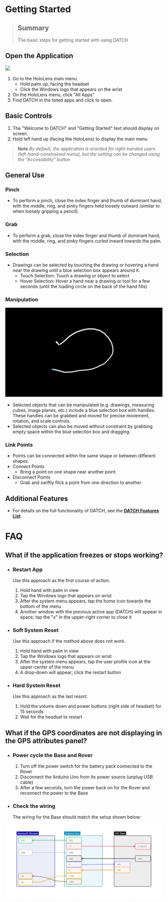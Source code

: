 # Getting Started

> ## Summary
> The basic steps for getting started with using DATCH

## Open the Application
<img src="images/hololens_open_app.gif" width="500">

1. Go to the HoloLens main menu. 
	- Hold palm up, facing the headset
	- Click the Windows logo that appears on the wrist
2. On the HoloLens menu, click "All Apps"
3. Find DATCH in the listed apps and click to open.

## Basic Controls
1. The "Welcome to DATCH" and "Getting Started" text should display on screen.
2. Hold left hand up (facing the HoloLens) to display the main menu
> **Note**
> *By default, the application is oriented for right-handed users (left-hand-constrained menu), but the setting can be changed using the "Accessibility" button*

## General Use
### Pinch

- To perform a pinch, close the index finger and thumb of dominant hand, with the middle, ring, and pinky fingers held loosely outward (similar to when loosely gripping a pencil).

### Grab

- To perform a grab, close the index finger and thumb of dominant hand, with the middle, ring, and pinky fingers curled inward towards the palm.

### Selection

- Drawings can be selected by touching the drawing or hovering a hand near the drawing until a blue selection box appears around it.
	- Touch Selection: Touch a drawing or object to select
	- Hover Selection: Hover a hand near a drawing or tool for a few seconds (until the loading circle on the back of the hand fills)

### Manipulation
<img src="images/Manipulation Icons.gif" width="500">

- Selected objects that can be manipulated (e.g. drawings, measuring cubes, image planes, etc.) include a blue selection box with handles. These handles can be grabbed and moved for precise movement, rotation, and scale controls.
- Selected objects can also be moved without constraint by grabbing empty space within the blue selection box and dragging.

### Link Points
- Points can be connected within the same shape or between different shapes.
- Connect Points
	- Bring a point on one shape near another point.
- Disconnect Points
	- Grab and swiftly flick a point from one direction to another.

## Additional Features
- For details on the full functionality of DATCH, see the [**DATCH Features List**](/DATCH%20Features%20List.md).

# FAQ
## What if the application freezes or stops working?
- ### Restart App
	Use this approach as the first course of action.

	1. Hold hand with palm in view
	2. Tap the Windows logo that appears on wrist
	3. After the system menu appears, tap the home icon towards the bottom of the menu
	4. Another window with the previous active app (DATCH) will appear in space; tap the "x" in the upper-right corner to close it

- ### Soft System Reset
	Use this approach if the method above does not work. 

	1. Hold hand with palm in view
	2. Tap the Windows logo that appears on wrist
	3. After the system menu appears, tap the user profile icon at the upper-center of the menu
	4. A drop-down will appear; click the restart button

- ### Hard System Reset
	Use this approach as the last resort.

	1. Hold the volume down and power buttons (right side of headset) for 15 seconds
	2. Wait for the headset to restart
	
## What if the GPS coordinates are not displaying in the GPS attributes panel?

- ### Power cycle the Base and Rover
	1. Turn off the power switch for the battery pack connected to the Rover
	2. Disconnect the Arduino Uno from its power source (unplug USB cable)
	3. After a few seconds, turn the power back on for the Rover and reconnect the power to the Base
	
- ### Check the wiring
	The wiring for the Base should match the setup shown below: 
<img src="images/ArduinoConnectionsDiagram.png" width="500">

